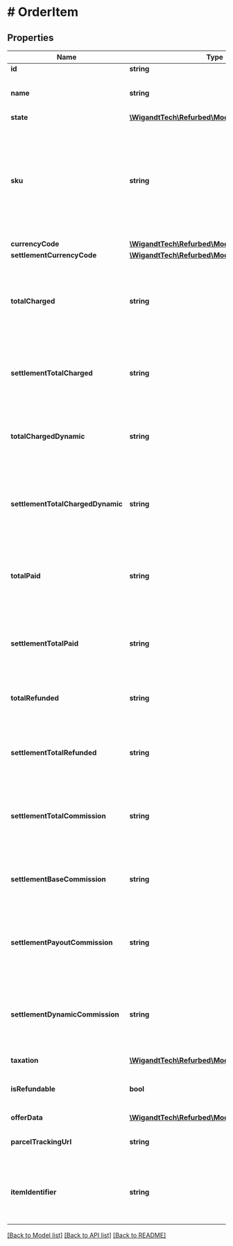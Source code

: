 # # OrderItem

## Properties

Name | Type | Description | Notes
------------ | ------------- | ------------- | -------------
**id** | **string** | Primary key. | [optional]
**name** | **string** | Human-readable name of the item sold. | [optional]
**state** | [**\WigandtTech\Refurbed\Model\OrderItemState**](OrderItemState.md) |  | [optional]
**sku** | **string** | Merchant SKU of the item. This can be empty string as it is/was possible for the merchant to create offers without SKU in the refurbed merchant management interface. | [optional]
**currencyCode** | [**\WigandtTech\Refurbed\Model\CurrencyCode**](CurrencyCode.md) |  | [optional]
**settlementCurrencyCode** | [**\WigandtTech\Refurbed\Model\CurrencyCode**](CurrencyCode.md) |  | [optional]
**totalCharged** | **string** | The total amount the customer was charged for this item, in order currency. This is the sum of total paid and total refunded. | [optional]
**settlementTotalCharged** | **string** | The total amount the customer was charged for this item, in order settlement currency. | [optional]
**totalChargedDynamic** | **string** | The dynamic price part of the amount the customer was charged (\&quot;dynamic pricing\&quot;). | [optional]
**settlementTotalChargedDynamic** | **string** | The dynamic price part of the amount the customer was charged, in order settlement currency. | [optional]
**totalPaid** | **string** | The total amount the customer paid for this item, in order currency. This value decreases on refund. | [optional]
**settlementTotalPaid** | **string** | The total amount the customer paid for this item, in order settlement currency. | [optional]
**totalRefunded** | **string** | The total amount the customer was refunded, in order currency. | [optional]
**settlementTotalRefunded** | **string** | The total amount the customer was refunded, in order settlement currency. | [optional]
**settlementTotalCommission** | **string** | Total commission paid by the merchant, in order settlement currency. | [optional]
**settlementBaseCommission** | **string** | Base commission paid by the merchant, in order settlement currency. | [optional]
**settlementPayoutCommission** | **string** | Payout commission paid by the merchant, in order settlement currency. | [optional]
**settlementDynamicCommission** | **string** | Dynamic commission paid by the merchant (commission of the dynamic part), in order settlement currency. | [optional]
**taxation** | [**\WigandtTech\Refurbed\Model\OrderItemTaxation**](OrderItemTaxation.md) |  | [optional]
**isRefundable** | **bool** | Indicates whether this item is currently refundable. | [optional]
**offerData** | [**\WigandtTech\Refurbed\Model\OfferData**](OfferData.md) |  | [optional]
**parcelTrackingUrl** | **string** | Parcel tracking link. Needs to be a valid HTTP(S) URL. | [optional]
**itemIdentifier** | **string** | IMEI (if smartphone) or serial number (other product categories) of the item shipped. | [optional]

[[Back to Model list]](../../README.md#models) [[Back to API list]](../../README.md#endpoints) [[Back to README]](../../README.md)
